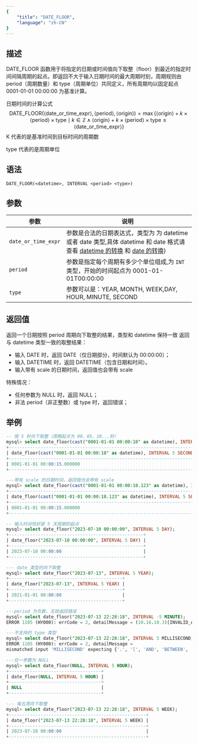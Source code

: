 ```yaml
---
{
    "title": "DATE_FLOOR",
    "language": "zh-CN"
}
---
```


## 描述

DATE_FLOOR 函数用于将指定的日期或时间值向下取整（floor）到最近的指定时间间隔周期的起点。即返回不大于输入日期时间的最大周期时刻，周期规则由 period（周期数量）和 type（周期单位）共同定义，所有周期均以固定起点 0001-01-01 00:00:00 为基准计算。

日期时间的计算公式
$$
\text{DATE\_FLOOR}(\langle\text{date\_or\_time\_expr}\rangle, \langle\text{period}\rangle, \langle\text{origin}\rangle) = \max\{\langle\text{origin}\rangle + k \times \langle\text{period}\rangle \times \text{type} \mid k \in \mathbb{Z} \land \langle\text{origin}\rangle + k \times \langle\text{period}\rangle \times \text{type} \leq \langle\text{date\_or\_time\_expr}\rangle\}
$$
K 代表的是基准时间到目标时间的周期数

type 代表的是周期单位

## 语法

`DATE_FLOOR(<datetime>, INTERVAL <period> <type>)`

## 参数

| 参数 | 说明 |
| -- | -- |
| `date_or_time_expr` | 参数是合法的日期表达式，类型为 为 datetime 或者 date 类型,具体 datetime 和 date 格式请查看 [datetime 的转换](../../../../../current/sql-manual/basic-element/sql-data-types/conversion/datetime-conversion) 和 [date 的转换](../../../../../current/sql-manual/basic-element/sql-data-types/conversion/date-conversion)) |
| `period` | 参数是指定每个周期有多少个单位组成,为 `INT` 类型，开始的时间起点为 0001-01-01T00:00:00 |
| `type` | 参数可以是：YEAR, MONTH, WEEK,DAY, HOUR, MINUTE, SECOND |

## 返回值

返回一个日期按照 period 周期向下取整的结果，类型和 datetime 保持一致
返回与 datetime 类型一致的取整结果：
- 输入 DATE 时，返回 DATE（仅日期部分，时间默认为 00:00:00）；
- 输入 DATETIME 时，返回 DATETIME（包含日期和时间）。
- 输入带有 scale 的日期时间，返回值也会带有 scale

特殊情况：
- 任何参数为 NULL 时，返回 NULL；
- 非法 period（非正整数）或 type 时，返回错误；

## 举例

```sql
-- 按 5 秒向下取整（周期起点为 00、05、10...秒）
mysql> select date_floor(cast("0001-01-01 00:00:18" as datetime), INTERVAL 5 SECOND);
+------------------------------------------------------------------------+
| date_floor(cast("0001-01-01 00:00:18" as datetime), INTERVAL 5 SECOND) |
+------------------------------------------------------------------------+
| 0001-01-01 00:00:15.000000                                             |
+------------------------------------------------------------------------+

---带有 scale 的日期时间，返回值也会带有 scale
mysql> select date_floor(cast("0001-01-01 00:00:18.123" as datetime), INTERVAL 5 SECOND);
+----------------------------------------------------------------------------+
| date_floor(cast("0001-01-01 00:00:18.123" as datetime), INTERVAL 5 SECOND) |
+----------------------------------------------------------------------------+
| 0001-01-01 00:00:15.000000                                                 |
+----------------------------------------------------------------------------+

-- 输入时间恰好是 5 天周期的起点
mysql> select date_floor("2023-07-10 00:00:00", INTERVAL 5 DAY);
+---------------------------------------------------+
| date_floor("2023-07-10 00:00:00", INTERVAL 5 DAY) |
+---------------------------------------------------+
| 2023-07-10 00:00:00                               |
+---------------------------------------------------+

--- date 类型的向下取整
mysql> select date_floor("2023-07-13", INTERVAL 5 YEAR);
+-------------------------------------------+
| date_floor("2023-07-13", INTERVAL 5 YEAR) |
+-------------------------------------------+
| 2021-01-01 00:00:00                       |
+-------------------------------------------+

---period 为负数，无效返回错误
mysql> select date_floor("2023-07-13 22:28:18", INTERVAL -5 MINUTE);
ERROR 1105 (HY000): errCode = 2, detailMessage = (10.16.10.3)[INVALID_ARGUMENT]Operation minute_floor of 2023-07-13 22:28:18, -5 input wrong parameters, period can not be negative or zero

---不支持的 type 类型
mysql> select date_floor("2023-07-13 22:28:18", INTERVAL 5 MILLISECOND);
ERROR 1105 (HY000): errCode = 2, detailMessage = 
mismatched input 'MILLISECOND' expecting {'.', '[', 'AND', 'BETWEEN', 'COLLATE', 'DAY', 'DIV', 'HOUR', 'IN', 'IS', 'LIKE', 'MATCH', 'MATCH_ALL', 'MATCH_ANY', 'MATCH_PHRASE', 'MATCH_PHRASE_EDGE', 'MATCH_PHRASE_PREFIX', 'MATCH_REGEXP', 'MINUTE', 'MONTH', 'NOT', 'OR', 'QUARTER', 'REGEXP', 'RLIKE', 'SECOND', 'WEEK', 'XOR', 'YEAR', EQ, '<=>', NEQ, '<', LTE, '>', GTE, '+', '-', '*', '/', '%', '&', '&&', '|', '||', '^'}(line 1, pos 52)

---任一参数为 NULL
mysql> select date_floor(NULL, INTERVAL 5 HOUR);
+-----------------------------------+
| date_floor(NULL, INTERVAL 5 HOUR) |
+-----------------------------------+
| NULL                              |
+-----------------------------------+

--- 每五周向下取整
mysql> select date_floor("2023-07-13 22:28:18", INTERVAL 5 WEEK);
+----------------------------------------------------+
| date_floor("2023-07-13 22:28:18", INTERVAL 5 WEEK) |
+----------------------------------------------------+
| 2023-07-10 00:00:00                                |
+----------------------------------------------------+
```